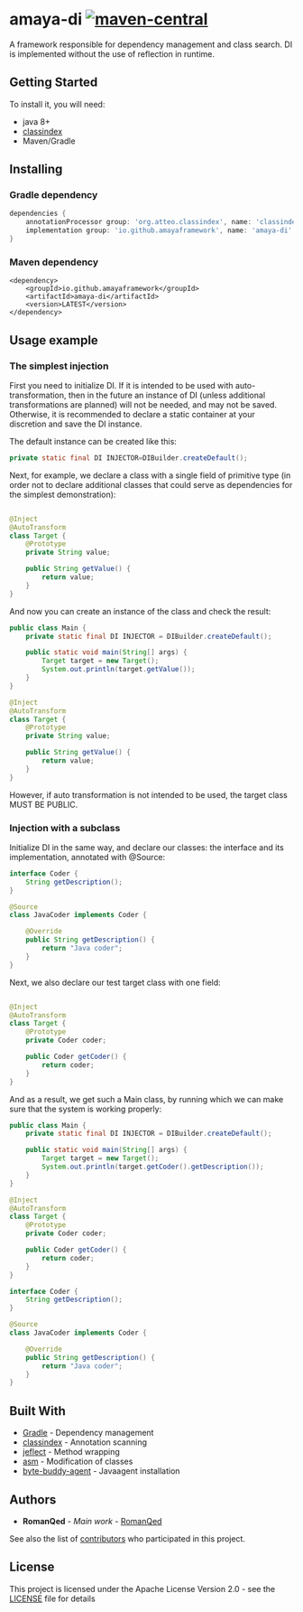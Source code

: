 # amaya-di [![maven-central](https://img.shields.io/maven-central/v/io.github.amayaframework/amaya-di?color=blue)](https://repo1.maven.org/maven2/io/github/amayaframework/amaya-di/)

A framework responsible for dependency management and class search.
DI is implemented without the use of reflection in runtime.

## Getting Started

To install it, you will need:

* java 8+
* [classindex](https://github.com/atteo/classindex)
* Maven/Gradle

## Installing

### Gradle dependency

```Groovy
dependencies {
    annotationProcessor group: 'org.atteo.classindex', name: 'classindex', version: '3.11'
    implementation group: 'io.github.amayaframework', name: 'amaya-di', version: 'LATEST'
}
```

### Maven dependency

```
<dependency>
    <groupId>io.github.amayaframework</groupId>
    <artifactId>amaya-di</artifactId>
    <version>LATEST</version>
</dependency>
```

## Usage example

### The simplest injection

First you need to initialize DI. If it is intended to be used with auto-transformation, then in the future
an instance of DI (unless additional transformations are planned) will not be needed, and may not be saved.
Otherwise, it is recommended to declare a static container at your discretion and save the DI instance.

The default instance can be created like this:

```Java
private static final DI INJECTOR=DIBuilder.createDefault();
```

Next, for example, we declare a class with a single field of primitive type (in order not to declare additional classes
that could serve as dependencies for the simplest demonstration):

```Java

@Inject
@AutoTransform
class Target {
    @Prototype
    private String value;

    public String getValue() {
        return value;
    }
}
```

And now you can create an instance of the class and check the result:

```Java
public class Main {
    private static final DI INJECTOR = DIBuilder.createDefault();

    public static void main(String[] args) {
        Target target = new Target();
        System.out.println(target.getValue());
    }
}

@Inject
@AutoTransform
class Target {
    @Prototype
    private String value;

    public String getValue() {
        return value;
    }
}
```

However, if auto transformation is not intended to be used, the target class MUST BE PUBLIC.

### Injection with a subclass

Initialize DI in the same way, and declare our classes: the interface and its implementation, annotated with @Source:

```Java
interface Coder {
    String getDescription();
}

@Source
class JavaCoder implements Coder {

    @Override
    public String getDescription() {
        return "Java coder";
    }
}
```

Next, we also declare our test target class with one field:

```Java

@Inject
@AutoTransform
class Target {
    @Prototype
    private Coder coder;

    public Coder getCoder() {
        return coder;
    }
}
```

And as a result, we get such a Main class, by running which we can make sure that the system is working properly:

```Java
public class Main {
    private static final DI INJECTOR = DIBuilder.createDefault();

    public static void main(String[] args) {
        Target target = new Target();
        System.out.println(target.getCoder().getDescription());
    }
}

@Inject
@AutoTransform
class Target {
    @Prototype
    private Coder coder;

    public Coder getCoder() {
        return coder;
    }
}

interface Coder {
    String getDescription();
}

@Source
class JavaCoder implements Coder {

    @Override
    public String getDescription() {
        return "Java coder";
    }
}
```

## Built With

* [Gradle](https://gradle.org) - Dependency management
* [classindex](https://github.com/atteo/classindex) - Annotation scanning
* [jeflect](https://github.com/RomanQed/jeflect) - Method wrapping
* [asm](https://asm.ow2.io) - Modification of classes
* [byte-buddy-agent](https://github.com/raphw/byte-buddy) - Javaagent installation

## Authors

* **RomanQed** - *Main work* - [RomanQed](https://github.com/RomanQed)

See also the list of [contributors](https://github.com/AmayaFramework/amaya-di/contributors) who participated
in this project.

## License

This project is licensed under the Apache License Version 2.0 - see the [LICENSE](LICENSE) file for details
